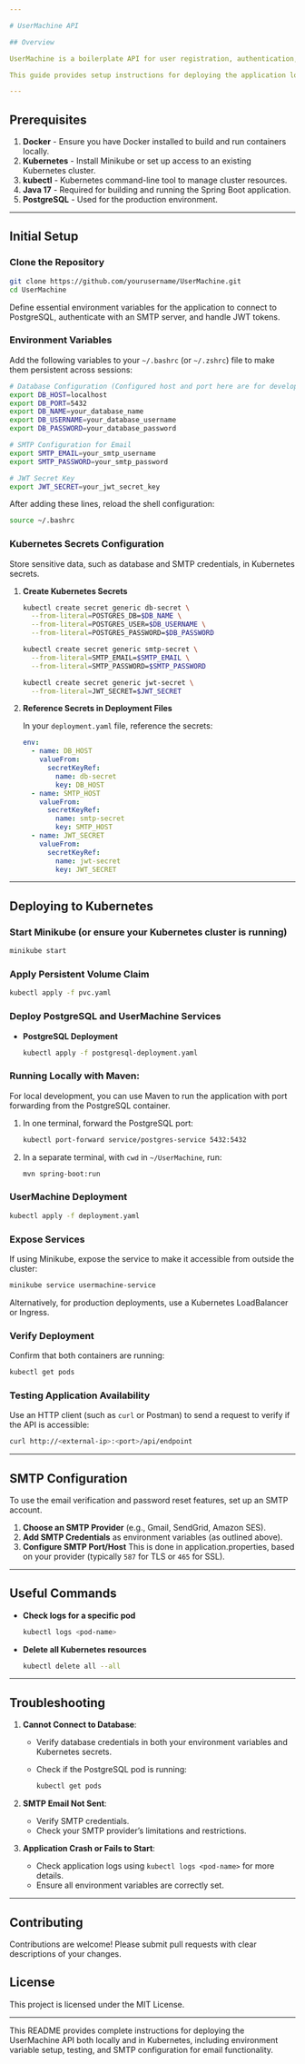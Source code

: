 ```yaml
---

# UserMachine API

## Overview

UserMachine is a boilerplate API for user registration, authentication, and authorization using PostgreSQL and Spring Boot. The app includes JWT-based security, role-based access, and email verification with an SMTP configuration.

This guide provides setup instructions for deploying the application locally and in a Kubernetes cluster, configuring environment variables, and managing SMTP credentials.

---
```


## Prerequisites

1. **Docker** - Ensure you have Docker installed to build and run containers locally.
2. **Kubernetes** - Install Minikube or set up access to an existing Kubernetes cluster.
3. **kubectl** - Kubernetes command-line tool to manage cluster resources.
4. **Java 17** - Required for building and running the Spring Boot application.
5. **PostgreSQL** - Used for the production environment.

---

## Initial Setup

### Clone the Repository

```bash
git clone https://github.com/yourusername/UserMachine.git
cd UserMachine
```

Define essential environment variables for the application to connect to PostgreSQL, authenticate with an SMTP server, and handle JWT tokens.

### Environment Variables

Add the following variables to your `~/.bashrc` (or `~/.zshrc`) file to make them persistent across sessions:

```bash
# Database Configuration (Configured host and port here are for development/test environments)
export DB_HOST=localhost
export DB_PORT=5432
export DB_NAME=your_database_name
export DB_USERNAME=your_database_username
export DB_PASSWORD=your_database_password

# SMTP Configuration for Email
export SMTP_EMAIL=your_smtp_username
export SMTP_PASSWORD=your_smtp_password

# JWT Secret Key
export JWT_SECRET=your_jwt_secret_key
```

After adding these lines, reload the shell configuration:

```bash
source ~/.bashrc
```

### Kubernetes Secrets Configuration

Store sensitive data, such as database and SMTP credentials, in Kubernetes secrets.

1. **Create Kubernetes Secrets**

   ```bash
   kubectl create secret generic db-secret \
     --from-literal=POSTGRES_DB=$DB_NAME \
     --from-literal=POSTGRES_USER=$DB_USERNAME \
     --from-literal=POSTGRES_PASSWORD=$DB_PASSWORD

   kubectl create secret generic smtp-secret \
     --from-literal=SMTP_EMAIL=$SMTP_EMAIL \
     --from-literal=SMTP_PASSWORD=$SMTP_PASSWORD

   kubectl create secret generic jwt-secret \
     --from-literal=JWT_SECRET=$JWT_SECRET
   ```

2. **Reference Secrets in Deployment Files**

   In your `deployment.yaml` file, reference the secrets:

   ```yaml
   env:
     - name: DB_HOST
       valueFrom:
         secretKeyRef:
           name: db-secret
           key: DB_HOST
     - name: SMTP_HOST
       valueFrom:
         secretKeyRef:
           name: smtp-secret
           key: SMTP_HOST
     - name: JWT_SECRET
       valueFrom:
         secretKeyRef:
           name: jwt-secret
           key: JWT_SECRET
   ```

---

## Deploying to Kubernetes

### Start Minikube (or ensure your Kubernetes cluster is running)

```bash
minikube start
```

### Apply Persistent Volume Claim

```bash
kubectl apply -f pvc.yaml
```

### Deploy PostgreSQL and UserMachine Services

- **PostgreSQL Deployment**

  ```bash
  kubectl apply -f postgresql-deployment.yaml
  ```

### Running Locally with Maven:

For local development, you can use Maven to run the application with port forwarding from the PostgreSQL container.

1. In one terminal, forward the PostgreSQL port:

   ```bash
   kubectl port-forward service/postgres-service 5432:5432
   ```

2. In a separate terminal, with `cwd` in `~/UserMachine`, run:

   ```bash
   mvn spring-boot:run
   ```

### UserMachine Deployment

```bash
kubectl apply -f deployment.yaml
```

### Expose Services

If using Minikube, expose the service to make it accessible from outside the cluster:

```bash
minikube service usermachine-service
```

Alternatively, for production deployments, use a Kubernetes LoadBalancer or Ingress.

### Verify Deployment

Confirm that both containers are running:

```bash
kubectl get pods
```

### Testing Application Availability

Use an HTTP client (such as `curl` or Postman) to send a request to verify if the API is accessible:

```bash
curl http://<external-ip>:<port>/api/endpoint
```

---

## SMTP Configuration

To use the email verification and password reset features, set up an SMTP account.

1. **Choose an SMTP Provider** (e.g., Gmail, SendGrid, Amazon SES).
2. **Add SMTP Credentials** as environment variables (as outlined above).
3. **Configure SMTP Port/Host** This is done in application.properties, based on your provider (typically `587` for TLS or `465` for SSL).

---

## Useful Commands

- **Check logs for a specific pod**

  ```bash
  kubectl logs <pod-name>
  ```

- **Delete all Kubernetes resources**

  ```bash
  kubectl delete all --all
  ```

---

## Troubleshooting

1. **Cannot Connect to Database**:
   - Verify database credentials in both your environment variables and Kubernetes secrets.
   - Check if the PostgreSQL pod is running:

     ```bash
     kubectl get pods
     ```

2. **SMTP Email Not Sent**:
   - Verify SMTP credentials.
   - Check your SMTP provider’s limitations and restrictions.

3. **Application Crash or Fails to Start**:
   - Check application logs using `kubectl logs <pod-name>` for more details.
   - Ensure all environment variables are correctly set.

---

## Contributing

Contributions are welcome! Please submit pull requests with clear descriptions of your changes.

## License

This project is licensed under the MIT License.

--- 

This README provides complete instructions for deploying the UserMachine API both locally and in Kubernetes, including environment variable setup, testing, and SMTP configuration for email functionality.
